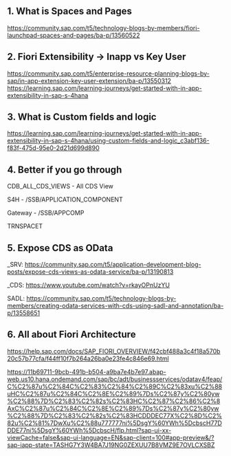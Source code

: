 ## 1. What is Spaces and Pages
https://community.sap.com/t5/technology-blogs-by-members/fiori-launchpad-spaces-and-pages/ba-p/13560522

## 2. Fiori Extensibility -> Inapp vs Key User
https://community.sap.com/t5/enterprise-resource-planning-blogs-by-sap/in-app-extension-key-user-extension/ba-p/13550312
https://learning.sap.com/learning-journeys/get-started-with-in-app-extensibility-in-sap-s-4hana

## 3. What is Custom fields and logic
https://learning.sap.com/learning-journeys/get-started-with-in-app-extensibility-in-sap-s-4hana/using-custom-fields-and-logic_c3abf136-f83f-475d-95e0-2d21d699d890

## 4. Better if you go through
CDB_ALL_CDS_VIEWS - All CDS View

S4H - /SSB/APPLICATION_COMPONENT

Gateway - /SSB/APPCOMP 

TRNSPACET

## 5. Expose CDS as OData
_SRV: https://community.sap.com/t5/application-development-blog-posts/expose-cds-views-as-odata-service/ba-p/13190813

_CDS: https://www.youtube.com/watch?v=rkayOPnUzYU

SADL: https://community.sap.com/t5/technology-blogs-by-members/creating-odata-services-with-cds-using-sadl-and-annotation/ba-p/13558651

## 6. All about Fiori Architecture
https://help.sap.com/docs/SAP_FIORI_OVERVIEW/f42cbf488a3c4f18a570b20c57b77cfa/f44ff10f7b264a26ba0e23fe4c846e69.html


https://11b69711-9bcb-491b-b504-a9ba7e4b7e97.abap-web.us10.hana.ondemand.com/sap/bc/adt/businessservices/odatav4/feap/C%C2%87u%C2%84C%C2%83%C2%84%C2%89C%C2%83xu%C2%88uHC%C2%87u%C2%84C%C2%8E%C2%89%7Ds%C2%87y%C2%80yw%C2%88%7D%C2%83%C2%82s%C2%83HC%C2%87%C2%86%C2%8AxC%C2%87u%C2%84C%C2%8E%C2%89%7Ds%C2%87y%C2%80yw%C2%88%7D%C2%83%C2%82s%C2%83HCDDDEC77X%C2%8D%C2%82u%C2%81%7DwXu%C2%88u777777ni%5DsgY%60YWh%5DcbscH77DDDE77ni%5DsgY%60YWh%5DcbscH/flp.html?sap-ui-xx-viewCache=false&sap-ui-language=EN&sap-client=100#app-preview&/?sap-iapp-state=TASHG7Y3W4BA7J19NG0ZEXUU7B8VMZ9E7OVLCXSBZ
